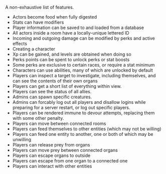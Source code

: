 A non-exhaustive list of features.

- Actors become food when fully digested
- Stats can have modifiers
- Player information can be saved to and loaded from a database
- All actors inside a room have a locally-unique lettered ID
- Incoming and outgoing damage can be modified by perks and active effects
- Creating a character
- Xp can be gained, and levels are obtained when doing so
- Perks points can be spent to unlock perks or stat boosts
- Some perks are exclusive to certain races, or require a stat minimum
- Characters can use abilities, many of which are unlocked by default
- Players can inspect a target to investigate, including themselves, and can see
  the contents of their own organs
- Players can get a short list of everything within view.
- Players can see the status of all allies.
- Admins can spawn specific creatures.
- Admins can forcably log out all players and disallow logins while preparing
  for a server restart, or log out specific players.
- Players can be rendered immune to devour attempts, replacing them with some
  other penalty.
- Players can move between connected rooms
- Players can feed themselves to other entities (which may not be willing)
- Players can feed one entity to another, one or both of which may be unwilling
- Players can release prey from organs
- Players can move prey between connected organs
- Players can escape organs to outside
- Players can escape from one organ to a connected one
- Players can interact with other entities
